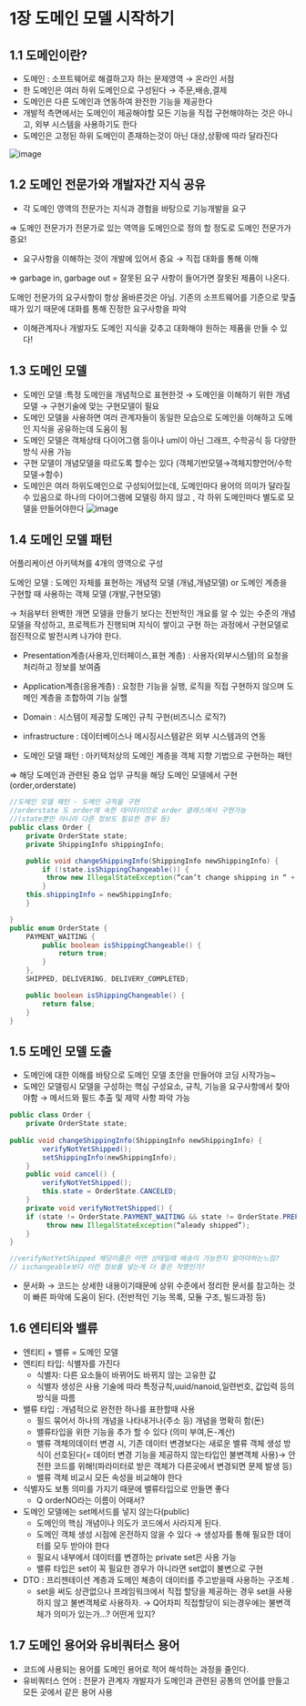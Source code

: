 # 1장 도메인 모델 시작하기

## 1.1 도메인이란?

- 도메인 : 소프트웨어로 해결하고자 하는 문제영역 → 온라인 서점
- 한 도메인은 여러 하위 도메인으로 구성된다 → 주문,배송,결제
- 도메인은 다른 도메인과 연동하여 완전한 기능을 제공한다
- 개발적 측면에서는 도메인이 제공해야할 모든 기능을 직접 구현해야하는 것은 아니고, 외부 시스템을 사용하기도 한다
- 도메인은 고정된 하위 도메인이 존재하는것이 아닌 대상,상황에 따라 달라진다

![image](https://github.com/GetMapping/FunDDD/assets/26589901/c3bebf02-052e-4112-9b0c-7b1495ab0ee0)

 



## 1.2 도메인 전문가와 개발자간 지식 공유

- 각 도메인 영역의 전문가는 지식과 경험을 바탕으로 기능개발을 요구

⇒ 도메인 전문가가 전문가로 있는 역역을 도메인으로 정의 할 정도로 도메인 전문가가 중요!

- 요구사항을 이해하는 것이 개발에 있어서 중요 → 직접 대화를 통해 이해

⇒ garbage in, garbage out = 잘못된 요구 사항이 들어가면 잘못된 제품이 나온다.

도메인 전문가의 요구사항이 항상 올바른것은 아님. 기존의 소프트웨어를 기준으로 맞출때가 있기 때문에 대화를 통해 진정한 요구사항을 파악 

- 이해관계자나 개발자도 도메인 지식을 갖추고 대화해야 원하는 제품을 만들 수 있다!

## 1.3 도메인 모델

- 도메인 모델 :특정 도메인을 개념적으로 표현한것 → 도메인을 이해하기 위한 개념 모델 → 구현기술에 맞는 구현모델이 필요
- 도메인 모델을 사용하면 여러 관계자들이 동일한 모습으로 도메인을 이해하고 도메인 지식을 공유하는데 도움이 됨
- 도메인 모델은 객체상태 다이어그램 등이나 uml이 아닌 그래프, 수학공식 등 다양한 방식 사용 가능
- 구현 모델이 개념모델을 따르도록 할수는 있다 (객체기반모델→객체지향언어/수학모델→함수)
- 도메인은 여러 하위도메인으로 구성되어있는데, 도메인마다 용어의 의미가 달라질 수 있음으로 하나의 다이어그램에 모델링 하지 않고 , 각 하위 도메인마다 별도로 모델을 만들어야한다
![image](https://github.com/GetMapping/FunDDD/assets/26589901/2b591a10-8407-493b-b0f8-215c6ada138b)

## 1.4 도메인 모델 패턴

어플리케이션 아키텍쳐를 4개의 영역으로 구성

도메인 모델 : 도메인 자체를 표현하는 개념적 모델 (개념,개념모델) or 도메인 계층을 구현할 때 사용하는 객체 모델 (개발,구현모델)

→ 처음부터 완벽한 개면 모델을 만들기 보다는 전반적인 개요를 알 수 있는 수준의 개념 모델을 작성하고, 프로젝트가 진행되며 지식이 쌓이고 구현 하는 과정에서 구현모델로 점진적으로 발전시켜 나가야 한다.

- Presentation계층(사용자,인터페이스,표현 계층) : 사용자(외부시스템)의 요청을 처리하고 정보를 보여줌
- Application계층(응용계층) : 요청한 기능을 실행, 로직을 직접 구현하지 않으며 도메인 계층을 조합하여 기능 실핼
- Domain : 시스템이 제공할 도메인 규칙 구현(비즈니스 로직?)
- infrastructure : 데이터베이스나 메시징시스템같은 외부 시스템과의 연동

- 도메인 모델 패턴 : 아키텍처상의 도메인 계층을 객체 지향 기법으로 구현하는 패턴

⇒ 해당 도메인과 관련된 중요 업무 규칙을 해당 도메인 모델에서 구현(order,orderstate)

```java
//도메인 모델 패턴 - 도메인 규칙을 구현
//orderstate 도 order에 속한 데이터이므로 order 클래스에서 구현가능
//(state뿐만 아니라 다른 정보도 필요한 경우 등)
public class Order {
	private OrderState state;
	private ShippingInfo shippingInfo;

	public void changeShippingInfo(ShippingInfo newShippingInfo) { 
		if (!state.isShippingChangeable()) {
		 throw new IllegalStateException(“can’t change shipping in “ + state);
		}
	this.shippingInfo = newShippingInfo;
	} 

}
public enum OrderState { 
	PAYMENT_WAITING {
		public boolean isShippingChangeable() { 
			return true;
		}
	},
	SHIPPED, DELIVERING, DELIVERY_COMPLETED;

	public boolean isShippingChangeable() { 
		return false;
	}
}
```

## 1.5 도메인 모델 도출

- 도메인에 대한 이해를 바탕으로 도메인 모델 초안을 만들어야 코딩 시작가능~
- 도메인 모델링시 모델을 구성하는 핵심 구성요소, 규칙, 기능을 요구사항에서 찾아야함 → 메서드와 필드 추출 및 제약 사항 파악 가능

```java
public class Order {
	private OrderState state;
	
public void changeShippingInfo(ShippingInfo newShippingInfo) {
		verifyNotYetShipped();
		setShippingInfo(newShippingInfo);
	}
	public void cancel() { 
		verifyNotYetShipped();
		this.state = OrderState.CANCELED;
	}
	private void verifyNotYetShipped() { 
	if (state != OrderState.PAYMENT_WAITING && state != OrderState.PREPARING)
		 throw new IllegalStateException(“aleady shipped”);
	}
}

//verifyNotYetShipped 해당이름은 어떤 상태일때 배송이 가능한지 알아야하는느낌?
// ischangeable보다 이런 정보를 넣는게 더 좋은 작명인가? 
```

- 문서화 → 코드는 상세한 내용이기때문에 상위 수준에서 정리한 문서를 참고하는 것이 빠른 파악에 도움이 된다. (전반적인 기능 목록, 모듈 구조, 빌드과정 등)

## 1.6 엔티티와 밸류

- 엔티티 + 밸류 = 도메인 모델
- 엔티티 타입: 식별자를 가진다
    - 식별자: 다른 요소들이 바뀌어도 바뀌지 않는 고유한 값
    - 식별자 생성은 사용 기술에 따라 특정규칙,uuid/nanoid,일련번호, 값입력 등의 방식을 따름
- 밸류 타입 : 개념적으로 완전한 하나를 표한할때 사용
    - 필드 묶어서 하나의 개념을 나타내거나(주소 등) 개념을 명확히 함(돈)
    - 밸류타입을 위한 기능을 추가 할 수 있다 (의미 부여,돈-계산)
    - 밸류 객체의데이터 변경 시, 기존 데이터 변경보다는 새로운 밸류 객체 생성 방식이 선호된다(= 데이터 변경 기능을 제공하지 않는타입인 불변객체 사용)→ 안전한 코드를 위해!(파라미터로 받은 객체가 다른곳에서 변경되면 문제 발생 등)
    - 밸류 객체 비교시 모든 속성을 비교해야 한다
- 식별자도 보통 의미를 가지기 때문에 밸류타입으로 만들면 좋다
    - Q orderNO라는 이름이 어때서?
- 도메인 모델에는 set메서드를 넣지 않는다(public)
    - 도메인의 핵심 개념이나 의도가 코드에서 사라지게 된다.
    - 도메인 객체 생성 시점에 온전하지 않을 수 있다 → 생성자를 통해 필요한 데이터를 모두 받아야 한다
    - 필요시 내부에서 데이터를 변경하는 private set은 사용 가능
    - 밸류 타입은 set이 꼭 필요한 경우가 아니라면 set없이 불변으로 구현
- DTO : 프리젠테이션 계층과 도메인 쳬층이 데이터를 주고받을때 사용하는 구조체 .
    - set을 써도 상관없으나 프레임워크에서 직접 할당을 제공하는 경우 set을 사용하지 않고 불변객체로 사용하자. → Q어차피 직접할당이 되는경우에는 불변객체가 의미가 있는가…? 어떤게 있지?

## 1.7 도메인 용어와 유비쿼터스 용어

- 코드에 사용되는 용어를 도메인 용어로 적어 해석하는 과정을 줄인다.
- 유비쿼터스 언어 : 전문가 관계자 개발자가 도메인과 관련된 공통의 언어를 만들고 모든 곳에서 같은 용어 사용
